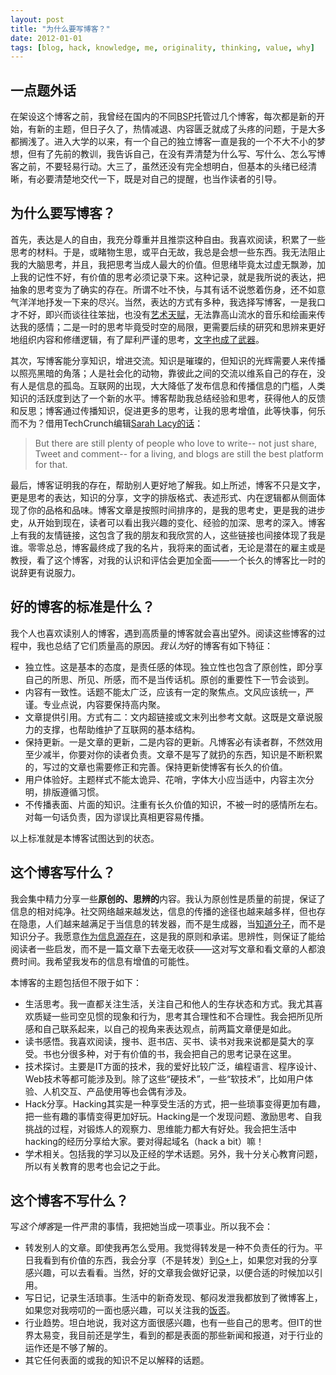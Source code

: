 ```yaml
---
layout: post
title: "为什么要写博客？"
date: 2012-01-01
tags: [blog, hack, knowledge, me, originality, thinking, value, why]
---
```



## 一点题外话

在架设这个博客之前，我曾经在国内的不同<acronym title="Blog Service Provider">BSP</acronym>托管过几个博客，每次都是新的开始，有新的主题，但日子久了，热情减退、内容匮乏就成了头疼的问题，于是大多都搁浅了。进入大学的以来，有一个自己的独立博客一直是我的一个不大不小的梦想，但有了先前的教训，我告诉自己，在没有弄清楚为什么写、写什么、怎么写博客之前，不要轻易行动。大三了，虽然还没有完全想明白，但基本的头绪已经清晰，有必要清楚地交代一下，既是对自己的提醒，也当作读者的引导。

## 为什么要写博客？

首先，表达是人的自由，我充分尊重并且推崇这种自由。我喜欢阅读，积累了一些思考的材料。于是，或睹物生思，或平白无故，我总是会想一些东西。我无法阻止我的大脑思考，并且，我把思考当成人最大的价值。但思绪毕竟太过虚无飘渺，加上我的记性不好，有价值的思考必须记录下来。这种记录，就是我所说的表达，把抽象的思考变为了确实的存在。所谓不吐不快，与其有话不说憋着伤身，还不如意气洋洋地抒发一下来的尽兴。当然，表达的方式有多种，我选择写博客，一是我口才不好，即兴而谈往往笨拙，也没有[艺术天赋](http://hackab.it/2011/12/life-art-and-me/)，无法靠高山流水的音乐和绘画来传达我的感情；二是一时的思考毕竟受时空的局限，更需要后续的研究和思辨来更好地组织内容和修缮逻辑，有了犀利严谨的思考，[文字也成了武器](http://www.baibanbao.net/mylife/our-word-is-our-weapon/)。

其次，写博客能分享知识，增进交流。知识是璀璨的，但知识的光辉需要人来传播以照亮黑暗的角落；人是社会化的动物，靠彼此之间的交流以维系自己的存在，没有人是信息的孤岛。互联网的出现，大大降低了发布信息和传播信息的门槛，人类知识的活跃度到达了一个新的水平。博客帮助我总结经验和思考，获得他人的反馈和反思；博客通过传播知识，促进更多的思考，让我的思考增值，此等快事，何乐而不为？借用TechCrunch编辑[Sarah Lacy的话](http://www.sarahlacy.com/sarahlacy/2011/12/golden-age-of-tech-blogging-done-i-couldnt-disagree-more.html)：

> But there are still plenty of people who love to write-- not just share, Tweet and comment-- for a living, and blogs are still the best platform for that.

最后，博客证明我的存在，帮助别人更好地了解我。如上所述，博客不只是文字，更是思考的表达，知识的分享，文字的排版格式、表述形式、内在逻辑都从侧面体现了你的品格和品味。博客文章是按照时间排序的，是我的思考史，更是我的进步史，从开始到现在，读者可以看出我兴趣的变化、经验的加深、思考的深入。博客上有我的友情链接，这包含了我的朋友和我欣赏的人，这些链接也间接体现了我是谁。零零总总，博客最终成了我的名片，我将来的面试者，无论是潜在的雇主或是教授，看了这个博客，对我的认识和评估会更加全面——一个长久的博客比一时的说辞更有说服力。

## 好的博客的标准是什么？

我个人也喜欢读别人的博客，遇到高质量的博客就会喜出望外。阅读这些博客的过程中，我也总结了它们质量高的原因。*我认为*好的博客有如下特征：

* 独立性。这是基本的态度，是责任感的体现。独立性也包含了原创性，即分享自己的所思、所见、所感，而不是当传话机。原创的重要性下一节会谈到。
* 内容有一致性。话题不能太广泛，应该有一定的聚焦点。文风应该统一，严谨。专业点说，内容要保持高内聚。
* 文章提供引用。方式有二：文内超链接或文末列出参考文献。这既是文章说服力的支撑，也帮助维护了互联网的基本结构。
* 保持更新。一是文章的更新，二是内容的更新。凡博客必有读者群，不然效用至少减半，你要对你的读者负责。文章不是写了就扔的东西，知识是不断积累的，写过的文章也需要修正和完善。保持更新使博客有长久的价值。
* 用户体验好。主题样式不能太诡异、花哨，字体大小应当适中，内容主次分明，排版遵循习惯。
* 不传播表面、片面的知识。注重有长久价值的知识，不被一时的感情所左右。对每一句话负责，因为谬误比真相更容易传播。

以上标准就是本博客试图达到的状态。

## 这个博客写什么？

我会集中精力分享一些<strong>原创的、思辨的</strong>内容。我认为原创性是质量的前提，保证了信息的相对纯净。社交网络越来越发达，信息的传播的途径也越来越多样，但也存在隐患，人们越来越满足于当信息的转发器，而不是生成器，当[知道分子](http://weiwuhui.com/4511.html "知道分子的盛行")，而不是知识分子。我愿意[作为信息源存在](http://www.y0ukn0w.com/index.php/archives/7 "你愿意作为信息源存在吗？")，这是我的原则和承诺。思辨性，则保证了能给阅读者一些启发，而不是一篇文章下去毫无收获——这对写文章和看文章的人都浪费时间。我希望我发布的信息有增值的可能性。

本博客的主题包括但不限于如下：

* 生活思考。我一直都关注生活，关注自己和他人的生存状态和方式。我尤其喜欢质疑一些司空见惯的现象和行为，思考其合理性和不合理性。我会把所见所感和自己联系起来，以自己的视角来表达观点，前两篇文章便是如此。
* 读书感悟。我喜欢阅读，搜书、逛书店、买书、读书对我来说都是莫大的享受。书也分很多种，对于有价值的书，我会把自己的思考记录在这里。
* 技术探讨。主要是IT方面的技术，我的爱好比较广泛，编程语言、程序设计、Web技术等都可能涉及到。除了这些“硬技术”，一些“软技术”，比如用户体验、人机交互、产品使用等也会偶有涉及。
* Hack分享。Hacking其实是一种享受生活的方式，把一些琐事变得更加有趣，把一些有趣的事情变得更加好玩。Hacking是一个发现问题、激励思考、自我挑战的过程，对锻炼人的观察力、思维能力都大有好处。我会把生活中hacking的经历分享给大家。要对得起域名（hack a bit）嘛！
* 学术相关。包括我的学习以及正经的学术话题。另外，我十分关心教育问题，所以有关教育的思考也会记之于此。

## 这个博客不写什么？

写*这个博客*是一件严肃的事情，我把她当成一项事业。所以我不会：

* 转发别人的文章。即使我再怎么受用。我觉得转发是一种不负责任的行为。平日我看到有价值的东西，我会分享（不是转发）到[G+](https://plus.google.com/102257335672389331947 "Google Plus")上，如果您对我的分享感兴趣，可以去看看。当然，好的文章我会做好记录，以便合适的时候加以引用。
* 写日记，记录生活琐事。生活中的新奇发现、郁闷发泄我都放到了微博客上，如果您对我唠叨的一面也感兴趣，可以关注我的[饭否](http://fanfou.com/kavinyao)。
* 行业趋势。坦白地说，我对这方面很感兴趣，也有一些自己的思考。但IT的世界太易变，我目前还是学生，看到的都是表面的那些新闻和报道，对于行业的运作还是不够了解的。
* 其它任何表面的或我的知识不足以解释的话题。
